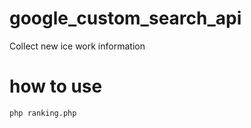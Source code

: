 # google_custom_search_api
 Collect new ice work information

# how to use

```
php ranking.php
```

